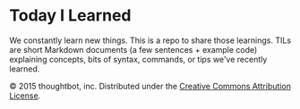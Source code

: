 # Today I Learned

We constantly learn new things. This is a repo to share those learnings.
TILs are short Markdown documents (a few sentences + example code) explaining
concepts, bits of syntax, commands, or tips we've recently learned.




© 2015 thoughtbot, inc.
Distributed under the [Creative Commons Attribution License][license].

[license]: http://creativecommons.org/licenses/by/3.0/


